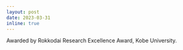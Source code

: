 ```yaml
---
layout: post
date: 2023-03-31
inline: true
---
```


Awarded by Rokkodai Research Excellence Award, Kobe University.
